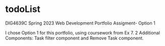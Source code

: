# todoList
DIG4639C Spring 2023 Web Development
Portfolio Assigment- Option 1


I chose Option 1 for this portfolio, using coursework from Ex 7.
2 Additional Components: Task filter component and Remove Task component.
